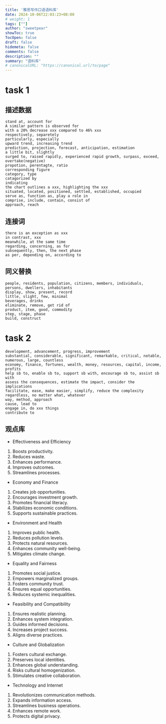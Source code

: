 ```yaml
---
title: '雅思写作口语语料库'
date: 2024-10-06T22:03:23+08:00
# weight: 1
tags: [""]
author: "sweetpear"
showToc: true
TocOpen: false
draft: false
hidemeta: false
comments: false
description: ""
summary: "语料库"
# canonicalURL: "https://canonical.url/to/page"
---
```


# task 1
## 描述数据
```
stand at, account for
A similar pattern is observed for
with a 20% decrease xxx compared to 46% xxx
respectively, separetely
particularly, especially
upward trend, increasing trend
prediction, projection, forecast, anticipation, estimation
a little bit, slightly
surged to, raised rapidly, experienced rapid growth, surpass, exceed, overtake(negative)
propotion, perentagte, ratio
corresponding figure
category, type
catagorized by
indicating
the chart outlines a xxx, highlighting the xxx
situated, located, positioned, settled, established, occupied
serve as, function as, play a role in
comprise, include, contain, consist of
approach, reach
```
## 连接词
```
there is an exception as xxx
in contrast, xxx
meanwhile, at the same time
regarding, concerning, as for
subsequently, then, the next phase
as per, depending on, according to
```
## 同义替换
```
people, residents, population, citizens, members, individuals, persons, dwellers, inhabitants
display, show, present, record
little, slight, few, minimal
beverages, drinks
eliminate, remove, get rid of
product, item, good, commodity
step, stage, phase
build, construct
```


# task 2
```
development, advancement, progress, improvement
substantial, considerable, significant, remarkable, critical, notable, numerous, large, countless
economy, finance, fortunes, wealth, money, resources, capital, income, profits
help sb to, enable sb to, support sb with, encourage sb to, assist sb with
assess the consequences, estimate the impact, consider the implications
facilitate, ease, make easier, simplify, reduce the complexity
regardless, no matter what, whatever
way, method, approach
cause, lead to
engage in, do xxx things
contribute to
```

## 观点库
* Effectiveness and Efficiency
1. Boosts productivity.
2. Reduces waste.
3. Enhances performance.
4. Improves outcomes.
5. Streamlines processes.
* Economy and Finance
1. Creates job opportunities.
2. Encourages investment growth.
3. Promotes financial literacy.
4. Stabilizes economic conditions.
5. Supports sustainable practices.
* Environment and Health
1. Improves public health.
2. Reduces pollution levels.
3. Protects natural resources.
4. Enhances community well-being.
5. Mitigates climate change.
* Equality and Fairness
1. Promotes social justice.
2. Empowers marginalized groups.
3. Fosters community trust.
4. Ensures equal opportunities.
5. Reduces systemic inequalities.
* Feasibility and Compatibility
1. Ensures realistic planning.
2. Enhances system integration.
3. Guides informed decisions.
4. Increases project success.
5. Aligns diverse practices.
* Culture and Globalization
1. Fosters cultural exchange.
2. Preserves local identities.
3. Enhances global understanding.
4. Risks cultural homogenization.
5. Stimulates creative collaboration.
* Technology and Internet
1. Revolutionizes communication methods.
2. Expands information access.
3. Streamlines business operations.
4. Enhances remote work.
5. Protects digital privacy.